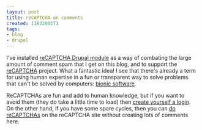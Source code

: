 ```yaml
---
layout: post
title: reCAPTCHA on comments
created: 1183200271
tags:
- blog
- drupal
---
```

I've installed [reCAPTCHA Drupal module][1] as a way of combating the large amount of comment spam that I get on this blog, and to support the [reCAPTCHA][2] project. What a fantastic idea! I see that there's already a term for using human expertise in a fun or transparent way to solve problems that can't be solved by computers: [bionic software][3].

ReCAPTCHAs are fun and add to human knowledge, but if you want to avoid them (they do take a little time to load) then [create yourself a login][4]. On the other hand, if you have some spare cycles, then you can [do reCAPTCHAs][5] on the reCAPTCHA site without creating lots of comments here.

[1]: http://drupal.org/project/recaptcha "reCAPTCHA Drupal Module"
[2]: http://recaptcha.net/ "reCAPTCHA: Stop Spam, Read Books"
[3]: http://radar.oreilly.com/archives/2006/03/bionic_software_1.html "Tim O'Reilly on Bionic Software"
[4]: http://www.jenitennison.com/blog/user/register "Create a new account"
[5]: http://recaptcha.net/learnmore.html

<!--break-->
